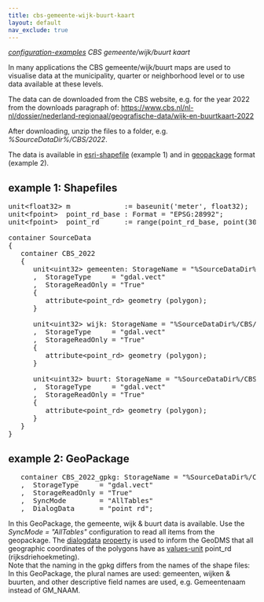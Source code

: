 ```yaml
---
title: cbs-gemeente-wijk-buurt-kaart
layout: default
nav_exclude: true
---
```

*[configuration-examples](configuration-examples) CBS gemeente/wijk/buurt kaart*

In many applications the CBS gemeente/wijk/buurt maps are used to visualise data at the municipality, quarter or neighborhood level or to use data available at these levels.

The data can de downloaded from the CBS website, e.g. for the year 2022 from the downloads paragraph of: 
https://www.cbs.nl/nl-nl/dossier/nederland-regionaal/geografische-data/wijk-en-buurtkaart-2022

After downloading, unzip the files to a folder, e.g. _%SourceDataDir%/CBS/2022_. 

The data is available in [esri-shapefile](esri-shapefile) (example 1) and in [geopackage](geopackage) format (example 2).

## example 1: Shapefiles

<pre>
unit&lt;float32&gt; m             := baseunit('meter', float32);
unit&lt;fpoint&gt;  point_rd_base : Format = "EPSG:28992";
unit&lt;fpoint&gt;  point_rd      := range(point_rd_base, point(300000[m], 0[m]), point(625000[m], 280000[m]));

container SourceData
{
   container CBS_2022
   {
      unit&lt;uint32&gt; gemeenten: StorageName = "%SourceDataDir%/CBS/2022/gemeente_2022_v1.shp"
      ,  StorageType     = "gdal.vect"
      ,	 StorageReadOnly = "True"
      {
         attribute&lt;point_rd&gt; geometry (polygon);
      }

      unit&lt;uint32&gt; wijk: StorageName = "%SourceDataDir%/CBS/2022/wijk_2022_v1.shp"
      ,  StorageType     = "gdal.vect"
      ,  StorageReadOnly = "True"
      {
         attribute&lt;point_rd&gt; geometry (polygon);
      }

      unit&lt;uint32&gt; buurt: StorageName = "%SourceDataDir%/CBS/2022/buurt_2022_v1.shp"
      ,  StorageType     = "gdal.vect"
      ,  StorageReadOnly = "True"
      {
         attribute&lt;point_rd&gt; geometry (polygon);
      }
   }
}
</pre>

## example 2: GeoPackage
<pre>
   container CBS_2022_gpkg: StorageName = "%SourceDataDir%/CBS/2022/wijkenbuurten_2022_v1.gpkg"
   ,  StorageType     = "gdal.vect"
   ,  StorageReadOnly = "True"
   ,  SyncMode        = "AllTables"
   ,  DialogData      = "point_rd";
</pre>

In this GeoPackage, the gemeente, wijk & buurt data is available. Use the _SyncMode = "AllTables"_ configuration to read all items from the geopackage. The [dialogdata](dialogdata) [property](property) is used to inform the GeoDMS that all geographic coordinates of the polygons have as [values-unit](values-unit) point_rd (rijksdriehoekmeting).  
Note that the naming in the gpkg differs from the names of the shape files: In this GeoPackage, the plural names are used: gemeenten, wijken & buurten, and other descriptive field names are used, e.g. Gemeentenaam instead of GM_NAAM.
